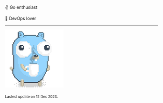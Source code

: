 :v: Go enthusiast

:muscle: DevOps lover

---

![Image alt text](/images/gopher_with_coffee.gif)


<sub>Lastest update on 12 Dec 2023.</sub>
